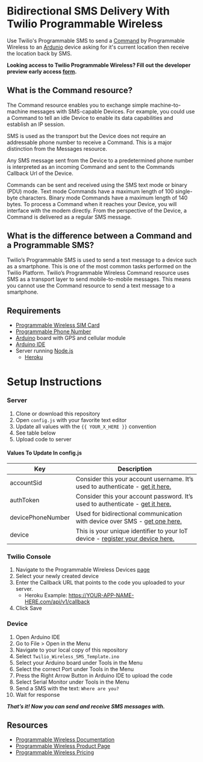 # Bidirectional SMS Delivery With Twilio Programmable Wireless

Use Twilio's Programmable SMS to send a [Command](https://www.twilio.com/docs/api/wireless/rest-api/command) by Programmable Wireless to an [Ardunio](https://www.sparkfun.com/arduino_guide) device asking for it's current location then receive the location back by SMS.

**Looking access to Twilio Programmable Wireless? Fill out the developer preview early access [form](https://www.twilio.com/console/form/wireless-access).**

## What is the Command resource?
The Command resource enables you to exchange simple machine-to-machine messages with SMS-capable Devices. For example, you could use a Command to tell an idle Device to enable its data capabilities and establish an IP session.

SMS is used as the transport but the Device does not require an addressable phone number to receive a Command. This is a major distinction from the Messages resource.

Any SMS message sent from the Device to a predetermined phone number is interpreted as an incoming Command and sent to the Commands Callback Url of the Device.

Commands can be sent and received using the SMS text mode or binary (PDU) mode. Text mode Commands have a maximum length of 100 single-byte characters. Binary mode Commands have a maximum length of 140 bytes.
To process a Command when it reaches your Device, you will interface with the modem directly. From the perspective of the Device, a Command is delivered as a regular SMS message.

## What is the difference between a Command and a Programmable SMS?
Twilio’s Programmable SMS is used to send a text message to a device such as a smartphone. This is one of the most common tasks performed on the Twilio Platform. Twilio’s Programmable Wireless Command resource uses SMS as a transport layer to send mobile-to-mobile messages. This means you cannot use the Command resource to send a text message to a smartphone.

## Requirements
* [Programmable Wireless SIM Card](https://www.twilio.com/console/wireless/sims/)
* [Programmable Phone Number](https://www.twilio.com/phone-numbers)
* [Arduino](https://www.sparkfun.com/arduino_guide) board with GPS and cellular module
* [Arduino IDE](https://www.arduino.cc/en/main/software)
* Server running [Node.js](https://nodejs.org/en/)
	* [Heroku](http://heroku.com/)

# Setup Instructions

### Server
1. Clone or download this repository
2. Open `config.js` with your favorite text editor
3. Update all values with the `{{ YOUR_X_HERE }}` convention
4. See table below
5. Upload code to server

#### Values To Update In config.js

Key | Description
---------- | -----------
accountSid | Consider this your account username. It’s used to authenticate - [get it here.](https://www.twilio.com/console/)
authToken | Consider this your account password. It’s used to authenticate - [get it here.](https://www.twilio.com/console/)
devicePhoneNumber | Used for bidirectional communication with device over SMS - [get one here.](https://www.twilio.com/console/phone-numbers/search)
device | This is your unique identifier to your IoT device - [register your device here.](https://www.twilio.com/console/wireless/getting-started)

### Twilio Console
1. Navigate to the Programmable Wireless Devices [page](https://www.twilio.com/console/wireless/devices)
2. Select your newly created device
3. Enter the Callback URL that points to the code you uploaded to your server.
	* Heroku Example: https://YOUR-APP-NAME-HERE.com/api/v1/callback
4. Click Save

### Device
1. Open Arduino IDE
2. Go to File > Open in the Menu
3. Navigate to your local copy of this repository
4. Select `Twilio_Wireless_SMS_Template.ino`
5. Select your Arduino board under Tools in the Menu
6. Select the correct Port under Tools in the Menu
7. Press the Right Arrow Button in Arduino IDE to upload the code
8. Select Serial Monitor under Tools in the Menu
9. Send a SMS with the text: `Where are you?`
10. Wait for response

***That’s it! Now you can send and receive SMS messages with.***

## Resources
* [Programmable Wireless Documentation](https://www.twilio.com/docs/api/wireless)
* [Programmable Wireless Product Page](https://www.twilio.com/wireless)
* [Programmable Wireless Pricing](https://www.twilio.com/wireless/pricing)
